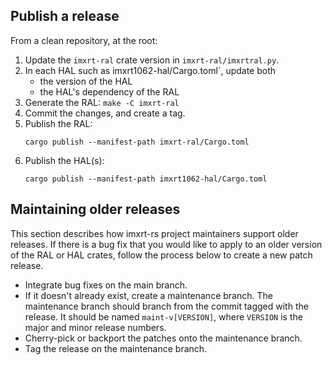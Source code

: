 ## Publish a release

From a clean repository, at the root:

1. Update the `imxrt-ral` crate version in `imxrt-ral/imxrtral.py`.
2. In each HAL such as imxrt1062-hal/Cargo.toml`, update both
    - the version of the HAL
    - the HAL's dependency of the RAL
3. Generate the RAL: `make -C imxrt-ral`
4. Commit the changes, and create a tag.
5. Publish the RAL:
    ```
    cargo publish --manifest-path imxrt-ral/Cargo.toml
    ```
6. Publish the HAL(s):
    ```
    cargo publish --manifest-path imxrt1062-hal/Cargo.toml
    ```

## Maintaining older releases

This section describes how imxrt-rs project maintainers support older releases.
If there is a bug fix that you would like to apply to an older version of the
RAL or HAL crates, follow the process below to create a new patch
release.

- Integrate bug fixes on the main branch.
- If it doesn't already exist, create a maintenance branch. The maintenance branch should
  branch from the commit tagged with the release. It should be named `maint-v[VERSION]`,
  where `VERSION` is the major and minor release numbers.
- Cherry-pick or backport the patches onto the maintenance branch.
- Tag the release on the maintenance branch.
